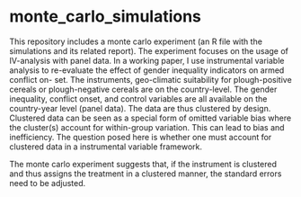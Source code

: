 # monte_carlo_simulations

This repository includes a monte carlo experiment (an R file with the simulations and its related report). The experiment focuses on the usage of IV-analysis with panel data. In a working paper, I use instrumental variable analysis to re-evaluate the effect of gender inequality indicators on armed conflict on- set. The instruments, geo-climatic suitability for plough-positive cereals or plough-negative cereals are on the country-level. The gender inequality, conflict onset, and control variables are all available on the country-year level (panel data). The data are thus clustered by design. Clustered data can be seen as a special form of omitted variable bias where the cluster(s) account for within-group variation. This can lead to bias and inefficiency. The question posed here is whether one must account for clustered data in a instrumental variable framework.

The monte carlo experiment suggests that, if the instrument is clustered and thus assigns the treatment in a clustered manner, the standard errors need to be adjusted.




